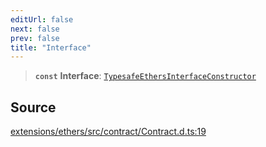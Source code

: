 ```yaml
---
editUrl: false
next: false
prev: false
title: "Interface"
---
```


> **`const`** **Interface**: [`TypesafeEthersInterfaceConstructor`](/reference/type-aliases/typesafeethersinterfaceconstructor/)

## Source

[extensions/ethers/src/contract/Contract.d.ts:19](https://github.com/evmts/tevm-monorepo/blob/main/extensions/ethers/src/contract/Contract.d.ts#L19)
